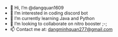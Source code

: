 - 👋 Hi, I’m @dangquan1609
- 👀 I’m interested in coding discord bot
- 🌱 I’m currently learning Java and Python
- 💞️ I’m looking to collaborate on nitro booster ;-;
- 📫 Contact me at: dangminhquan277@gmail.com

<!---
dangquan1609/dangquan1609 is a ✨ special ✨ repository because its `README.md` (this file) appears on your GitHub profile.
You can click the Preview link to take a look at your changes.
--->

